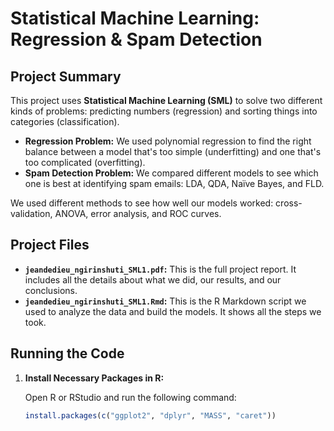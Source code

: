 # Statistical Machine Learning: Regression & Spam Detection

## Project Summary

This project uses **Statistical Machine Learning (SML)** to solve two different kinds of problems: predicting numbers (regression) and sorting things into categories (classification).

*   **Regression Problem:** We used polynomial regression to find the right balance between a model that's too simple (underfitting) and one that's too complicated (overfitting).
*   **Spam Detection Problem:** We compared different models to see which one is best at identifying spam emails: LDA, QDA, Naïve Bayes, and FLD.

We used different methods to see how well our models worked: cross-validation, ANOVA, error analysis, and ROC curves.

## Project Files

*   **`jeandedieu_ngirinshuti_SML1.pdf`:** This is the full project report. It includes all the details about what we did, our results, and our conclusions.
*   **`jeandedieu_ngirinshuti_SML1.Rmd`:** This is the R Markdown script we used to analyze the data and build the models. It shows all the steps we took.

## Running the Code

1.  **Install Necessary Packages in R:**

    Open R or RStudio and run the following command:

    ```r
    install.packages(c("ggplot2", "dplyr", "MASS", "caret"))
    ```
